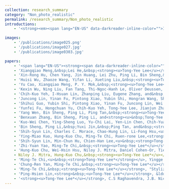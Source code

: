 ```yaml
---
collection: research_summary
category: "Non_photo_realistic"
permalink: /research_summary/Non_photo_realistic
introductions:
    - '<strong><em><span lang="EN-US" data-darkreader-inline-color="">In this research, we have developed stylized NPR, art-related research such as Escher Arts and Camouflage Images, and illusion related methods/application such as Self-Animating Images. In addition, some of our approaches can be potentially applied to create high-quality aesthetic QR code and&nbsp;still and animating&nbsp;<span data-darkreader-inline-bgimage="" data-darkreader-inline-bgcolor="">&ldquo;Captcha&rdquo; images/video such as &ldquo;Emerging Images&rdquo;. We also parallelize sort-last polygon rendering on 2D mesh multi-computers in my earlier rendering research. Recently, we also decompose intrinsic images using illumination optimization from a single image, create depth of field rendering effect using multilayer-neighborhood optimization and also propose a real-time vector graphics rendering.</span></span></em></strong>'

images: 
    - '/publications/image025.png'
    - '/publications/image027.jpg'
    - '/publications/image0303.jpg'

papers:
    - '<span lang="EN-US"><strong><span data-darkreader-inline-color=""> (a)</span></strong>&nbsp;</span><strong><span lang="EN-US" data-darkreader-inline-color="">Self-Animating Images</span></strong> <strong><span lang="EN-US" data-darkreader-inline-color="">&nbsp;(b) <span data-darkreader-inline-bgimage="" data-darkreader-inline-bgcolor="">Escher Arts</span>&nbsp;</span></strong><span lang="EN-US" data-darkreader-inline-color=""> <strong>(c) MSEmbGAN</strong></span>'
    - 'Xiangqiao Meng,&nbsp;Lei He,&nbsp;<strong><u>Tong-Yee Lee</u></strong>, Ping Li, "Super-Color Let There Be Focus,"&nbsp;<strong><em>IEEE Transactions on Visualization and Computer Graphics</em></strong>&nbsp;(<strong>TVCG)</strong>&nbsp;(<strong><em><span style="color:red">under revision</span></em></strong><em>),</em>&nbsp;(<span style="color: #0000ff;"><strong><em><span lang="EN-US"><strong>2024/02</strong></span></em></strong></span>)&nbsp;(<span style="color:red">SCI/EI</span>)&nbsp;</strong>'
    - 'Xin-Rong Hu, Chen Yang, Jin Huang, Lei Zhu, Ping Li, Bin Sheng,&nbsp;<strong><u>Tong-Yee Lee ,</u></strong>"MSEmbGAN Multi-Stitch Embroidery Synthesis via Region-Aware Texture Generation Network,"&nbsp;<strong><em>IEEE Transactions on Visualization and Computer Graphics</em></strong>&nbsp;(<strong>TVCG</strong>)(<strong><em><span style="color:red">accepted</span></em></strong>) (<strong>2024/08</strong>)(<strong><span style="color:red">SCI/EI</span>)</strong>'
    - 'Huisi Wu, Zhaoze Wang, Yifan Li, Xueting Liu,&nbsp;<strong><u>Tong-Yee Lee,</u></strong><u>&rdquo;</u>&nbsp;Suitable and Style-consistent Multi-texture Recommendation for Cartoon Illustrations,&rdquo;&nbsp;<strong><em>ACM Transactions</em></strong><em>&nbsp;on&nbsp;<strong>Multimedia Computing Communications and Applications</strong></em><strong>&nbsp;(TOMM</strong>),&nbsp;(<strong><span style="color:red">SCI/EI</span></strong>)&nbsp;Volume 20 Issue 7,July, Article No. 220 pp 1&ndash;26 https://doi.org/10.1145/3652518'
    - 'Yu Cao, Xiangqiao Meng, P. Y. Mok,&nbsp;<strong><u>Tong-Yee Lee</u></strong>, Xueting Liu, and Ping Li, &ldquo;AnimeDiffusion Expressive Anime Drawing Colorization via Intensive Diffusions,&rdquo;&nbsp;<strong><em>IEEE Transactions on Visualization and Computer Graphics</em></strong>&nbsp;(<strong>TVCG</strong>) ,&nbsp;<strong>vol. 30, no. 10, pp. 6956-6969, Oct. 2024, doi 10.1109/TVCG.2024.3357568.</strong>&nbsp;(<strong><span style="color:red">SCI/EI</span></strong>)'
    - 'Kexin Wu, Ning Liu, Fan Tang, Thi-Ngoc-Hanh Le, Oliver Deussen, Weiming Dong,<strong><u>&nbsp;Tong-Yee Lee</u></strong>,&rdquo; Iterative Correlation-based Channel Pruning for Efficient Image/Video Style Transfer,&rdquo;&nbsp;<strong><em>IEEE Transactions on Circuits and Systems for Video Technology</em></strong>,&nbsp;(<strong><span style="color:red">SCI/EI</span></strong>)&nbsp;(<strong><em>submitted</em></strong>,&nbsp;<strong>2023/07</strong>)'
    - 'Chih-Kuo Yeh, I-Hsuan Lin, Zhanping Liu, Eugene Zhang, and&nbsp;<strong><u>Tong-Yee Lee*</u></strong>&nbsp;"WYSIWYG Hypnotic Line Art Design"&nbsp;<strong><em>IEEE Transactions on Visualization and Computer Graphics</em></strong>&nbsp;(TVCG) Vol. 28, June 2022, pp. 2517-2529 (<strong><span style="color:red">SCI/EI</span></strong>)'
    - 'Juncong Lin, Yinan Fu, Pintong Xiao, Yubin Shi, Hongran Wang, Shihui Guo, Ying He,&nbsp;<strong><u>Tong-Yee Lee</u></strong>&nbsp;"C^3 Assignment Camera CubeMaps Color Assignment for Creative Interior Design"&nbsp;<strong><em>IEEE Transactions on Visualization and Computer Graphics</em></strong>&nbsp;(<strong>TVCG</strong>)&nbsp;<strong>Vol. 28, Issue 8 (August), pp. 2895-2908</strong>,&nbsp;<strong>2022</strong>&nbsp;(<strong><span style="color:red">SCI/EI</span></strong>)'
    - 'Shihui Guo, Yubin Shi, Pintong Xiao, Yinan Fu, Juncong Lin, Wei Zeng,&nbsp;<strong><u>Tong-Yee Lee</u></strong>&nbsp;"Creative and Progressive Interior Color Design with Eye-tracked User Preference"&nbsp;<strong><em>ACM Transactions on Computer-Human Interaction</em></strong>&nbsp;(<strong>TOCHI</strong>)&nbsp;30 Issue 1 Article No. 5, pp 1&ndash;31,2023 (SCI/EI)&nbsp;(<strong><span style="color:red">SCI/EI</span>)</strong>'
    - 'Yunfei Fu, Hongchuan Yu, Chih-Kuo Yeh, Tong-Yee Lee, Jianjun Zhang, &ldquo;Fast Accurate and Automatic Brushstroke Extraction" <strong><em>ACM Transactions on Multimedia Computing, Communications and Applications&nbsp;</em></strong>(TOMM)<strong><em>,</em></strong>&nbsp;May 2021, Article No. 44, pp 1&ndash;24&nbsp;(<strong><span style="color:red">SCI/EI</span></strong>)'
    - 'Yang Wen, Bin Sheng, Ping Li, Ping Tan,&nbsp;<strong><u>Tong-Yee Lee</u></strong>&nbsp;"Structure-Aware Motion Deblurring via Multi-Adversarial Optimized CycleGAN"&nbsp;<strong><em>IEEE Transactions on Image Processing&nbsp;</em></strong>(TIP)<strong><em>,</em></strong>&nbsp;<strong>Volume 30, July 2021, 6142 - 6155</strong>&nbsp;(<strong><span style="color:red">SCI/EI</span></strong>)'
    - 'Benxuan Zhang, Bin Sheng, Ping Li, and<strong><u>&nbsp;Tong-Yee Lee</u></strong>&nbsp;"Depth of Field Rendering Using Multilayer-Neighborhood Optimization"&nbsp;<strong><em>IEEE Transactions on Visualization and Computer Graphics</em></strong>&nbsp;(<strong>TVCG</strong>)&nbsp;Vol. 26, No.8, pp 2546-2559, 2020&nbsp;(<span style="color:red">SCI/EI</span>)'
    - 'Kuo-Wei Chen, Ying-Sheng Luo, Yu-Chi Lai, Yen-Lin Chen, Chih-Yuan Yao, Hung-Kuo Chu,&nbsp;<strong><u>Tong-Yee Lee</u></strong>&nbsp;"Image Vectorization with Real-Time Thin-Plate Spline,"&nbsp;<strong><em>IEEE Transactions on Multimedia&nbsp;</em>(TMM)<em>,</em></strong>&nbsp;VOL. 22, NO. 1,&nbsp;January, pp. 15~29,&nbsp;2020 (<span style="color:red">SCI/EI</span>)'
    - 'Bin Sheng, Ping Li,&nbsp;Yuxi Jin,&nbsp;Ping Tan, and&nbsp;<strong><u>Tong-Yee Lee,</u></strong>&nbsp;"Intrinsic Images Decomposition Using Illumination Optimization from a Single Image"&nbsp;<strong><em>IEEE Transactions on Visualization and Computer Graphics</em></strong>&nbsp;(<strong>TVCG</strong>)&nbsp;VOL. 26, NO. 2, FEBRUARY, 2020, pp. 1332~1346&nbsp;(<span style="color:red">SCI/EI</span>)'
    - 'Shih-Syun Lin, Charles C. Morace, Chao-Hung Lin, Li-Fong Hsu,<u>&nbsp;<strong>Tong-Yee Lee*</strong></u>&nbsp;"Generation of Escher Arts with Dual Perception"<strong>&nbsp;<em>IEEE Transactions on Visualization and Computer Graphics&nbsp;</em></strong>(<strong>TVCG</strong>),&nbsp;vol. 24, no. 2, pp. 1103-1113, Feb.,2018, (<span style="color:red">SCI/EI</span>)'
    - 'Ying-Miao Kuo, Hung-Kuo Chu, Ming-Te Chi, Ruen-rone Lee,<strong>&nbsp;<u>Tong-Yee Lee</u></strong>, "Ambiguous Figure-Ground Images,"&nbsp;<strong><em>IEEE Transactions on Visualization and Computer Graphics&nbsp;</em></strong>(<strong>TVCG</strong>), Issue No. 05 - May, vol. 23, 2017, pp. 1534-1545,&nbsp;2017 (<span style="color:red">SCI/EI</span>)'
    - 'Shih-Syun Lin, Min-Chun Hu, Chien-Han Lee,<u>&nbsp;<strong>Tong-Yee Lee*</strong></u>&nbsp;"Efficient QR Code Beautification with High Quality Visual Content,"<strong>&nbsp;<em>IEEE Transactions on Multimedia</em></strong>&nbsp;(<strong>TMM</strong>), Sept., 1515-1524, 2015&nbsp;(<span style="color:red">SCI/EI</span>)'
    - 'Zhi-Yuan Yao, Ming-Te Chi,&nbsp;<strong><u>Tong-Yee Lee*</u></strong>, Tao Ju, &ldquo;Region-Based Line Field Design Using Harmonic Functions,&rdquo; Vol. 18, No. 6, June Issue,&nbsp;<strong><em>IEEE Transactions on Visualization and Computer Graphics&nbsp;</em></strong>(<strong>TVCG</strong>), pp. 902-913, 2012 (<span style="color:red">SCI/EI</span>)'
    - 'Hung-Kuo Chu, Wei-Hsin Hsu, Niloy J. Mitra, Daniel Cohen-Or, Tien-Tsin Wong,&nbsp;<strong><u>Tong-Yee Lee*</u></strong>, &ldquo;Camouflage Images,&rdquo;&nbsp;<strong><em>ACM Transaction on Graphics&nbsp;</em></strong>(<strong>TOG</strong>)(also in&nbsp;Proceedings of&nbsp;<strong><em>SIGGRAPH 2010</em></strong>), Vol. 29, No.3, Article No. 51, pp. 1-8, July 2010 (<span style="color:red">SCI/EI</span>)'
    - Niloy J. Mitra, Hung-Kuo Chu,&nbsp;<strong><u>Tong-Yee Lee*</u></strong>, Lior Wolf, Hezy Yeshurun, Daniel Cohen-Or, &ldquo;Emerging Images, &rdquo;&nbsp;<strong><em>ACM Transaction on Graphics</em></strong>(<strong>TOG</strong>) (also in&nbsp;Proceedings of&nbsp;<strong><em>SIGGRAPH Asia 2009</em></strong>), Vol. 28, No.5, Dec. 2009, (<span style="color:red">SCI/EI</span>)'
    - 'Ming-Te Chi,<u>&nbsp;<strong>Tong-Yee Lee*</strong></u>, Yingge Qu, Tien-Tsin Wong, &ldquo;Self-Animating Images Illusory Motion Using Repeated Asymmetric Patterns,&rdquo;&nbsp;<strong><em>ACM Transaction on Graphics&nbsp;</em></strong>(<strong>TOG</strong>) (also in&nbsp;Proceedings of&nbsp;<strong><em>ACM&nbsp;SIGGRAPH 2008</em></strong>) Vol. 27, No.3, August 2008 (<span style="color:red">SCI/EI</span>)'
    - 'Chung-Ren Yan, Ming-Te Chi,&nbsp;<strong><u>Tong-Yee Lee*</u></strong>, Wen-Chieh Lin, &rdquo;Stylized Rendering Using Samples of a Painted Image,&rdquo;&nbsp;<strong><em>IEEE Transactions on Visualization and Computer Graphics&nbsp;</em></strong>(<strong>TVCG</strong>), Vol. 14, No. 2, pp. 468-480, 2008(<span style="color:red">SCI/EI</span>)'
    - 'Ming-Te Chi,&nbsp;<strong><u>Tong-Yee Lee*</u></strong>, "Stylized and Abstract Painterly Rendering System Using a Multi-Scale Segmented Sphere Hierarchy",&nbsp;VOL. 12, NO. 1, JANUARY/FEBRUARY, pp. 61-72, 2006,<strong><em>&nbsp;IEEE Transactions on Visualization and Computer Graphics</em></strong>&nbsp;(<strong>TVCG</strong>)&nbsp;(<span style="color:red">SCI/EI</span>).'
    - 'Ping-Hsien Lin,<strong>&nbsp;<u>Tong-Yee Lee*</u></strong>, &ldquo;Camera- Sampling Field and Its Applications,&rdquo;<strong><em>&nbsp;IEEE Transactions on Visualization and Computer Graphics&nbsp;</em></strong>(<strong>TVCG</strong>), Vol. 10, No. 3, May/June, 2004, pp. 241-251. (<span style="color:red">SCI/EI</span>).'
    - '<strong><u>Tong-Yee Lee*</u></strong>, C.S Raghavendra, J.B. Nicholas, ``Image Composition Schemes for Sort-Last Polygon Rendering on 2-D Mesh Multicomputers,'' Volume 2, Number 3 of the<strong><em>&nbsp;IEEE Transactions on Visualization and Computer Graphics&nbsp;</em></strong>(<strong>TVCG</strong>), pp. 202-217, 1996. (<span style="color:red">SCI/EI</span>)'
---
```


